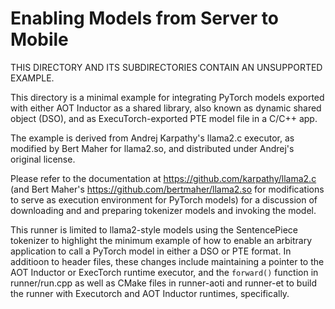 # Enabling Models from Server to Mobile

THIS DIRECTORY AND ITS SUBDIRECTORIES CONTAIN AN UNSUPPORTED EXAMPLE.

This directory is a minimal example for integrating PyTorch models
exported with either AOT Inductor as a shared library, also known as
dynamic shared object (DSO), and as ExecuTorch-exported PTE model file
in a C/C++ app.

The example is derived from Andrej Karpathy's llama2.c executor, as
modified by Bert Maher for llama2.so, and distributed under Andrej's
original license.

Please refer to the documentation at
https://github.com/karpathy/llama2.c (and Bert Maher's
https://github.com/bertmaher/llama2.so for modifications to serve as
execution environment for PyTorch models) for a discussion of
downloading and and preparing tokenizer models and invoking the model.

This runner is limited to llama2-style models using the SentencePiece
tokenizer to highlight the minimum example of how to enable an
arbitrary application to call a PyTorch model in either a DSO or PTE
format.  In additioon to header files, these changes include
maintaining a pointer to the AOT Inductor or ExecTorch runtime
executor, and the `forward()` function in runner/run.cpp as well as
CMake files in runner-aoti and runner-et to build the runner with
Executorch and AOT Inductor runtimes, specifically.

